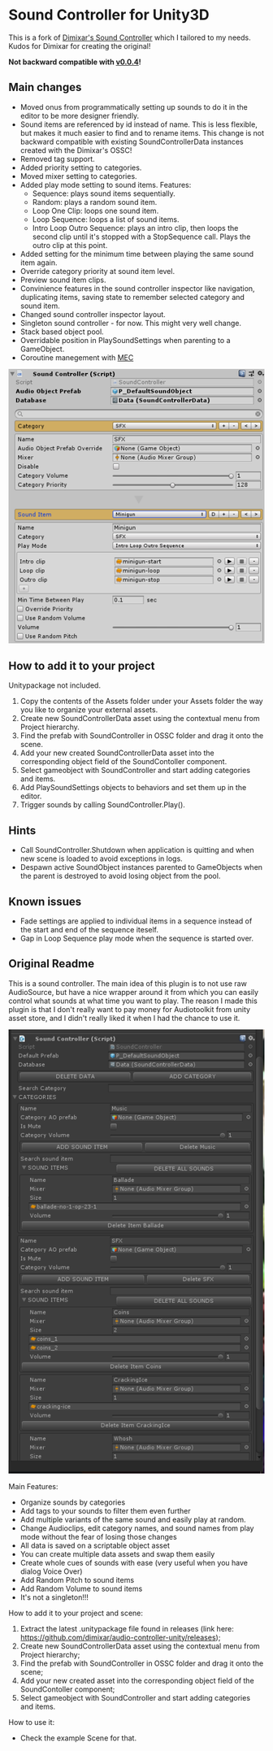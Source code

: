 # Sound Controller for Unity3D

This is a fork of [Dimixar's Sound Controller](https://github.com/dimixar/audio-controller-unity) which I tailored to my needs. Kudos for Dimixar for creating the original!

**Not backward compatible with [v0.0.4](https://github.com/dimixar/audio-controller-unity/tree/0.0.4)!**

## Main changes
- Moved onus from programmatically setting up sounds to do it in the editor to be more designer friendly.
- Sound items are referenced by id instead of name. This is less flexible, but makes it much easier to find and to rename items. This change is not backward compatible with existing SoundControllerData instances created with the Dimixar's OSSC!
- Removed tag support.
- Added priority setting to categories.
- Moved mixer setting to categories.
- Added play mode setting to sound items. Features:
  - Sequence: plays sound items sequentially.
  - Random: plays a random sound item.
  - Loop One Clip: loops one sound item.
  - Loop Sequence: loops a list of sound items.
  - Intro Loop Outro Sequence: plays an intro clip, then loops the second clip until it's stopped with a StopSequence call. Plays the outro clip at this point.
- Added setting for the minimum time between playing the same sound item again.
- Override category priority at sound item level.
- Preview sound item clips.
- Convinience features in the sound controller inspector like navigation, duplicating items, saving state to remember selected category and sound item.
- Changed sound controller inspector layout.
- Singleton sound controller - for now. This might very well change.
- Stack based object pool.
- Overridable position in PlaySoundSettings when parenting to a GameObject.
- Coroutine manegement with [MEC](http://trinary.tech/category/mec/)

![alt text][screen-mod]

## How to add it to your project

Unitypackage not included.
1. Copy the contents of the Assets folder under your Assets folder the way you like to organize your external assets.
2. Create new SoundControllerData asset using the contextual menu from Project hierarchy.
3. Find the prefab with SoundController in OSSC folder and drag it onto the scene.
4. Add your new created SoundControllerData asset into the corresponding object field of the SoundContoller component.
5. Select gameobject with SoundController and start adding categories and items.
6. Add PlaySoundSettings objects to behaviors and set them up in the editor.
7. Trigger sounds by calling SoundController.Play().

## Hints
- Call SoundController.Shutdown when application is quitting and when new scene is loaded to avoid exceptions in logs.
- Despawn active SoundObject instances parented to GameObjects when the parent is destroyed to avoid losing object from the pool.

## Known issues
- Fade settings are applied to individual items in a sequence instead of the start and end of the sequence iteself.
- Gap in Loop Sequence play mode when the sequence is started over.

[screen-mod]: https://github.com/entim/audio-controller-unity/blob/develop/screenshot.PNG

## Original Readme

This is a sound controller. The main idea of this plugin is to not use raw AudioSource, but have a nice wrapper around it from which you can easily control what sounds at what time you want to play.
The reason I made this plugin is that I don't really want to pay money for Audiotoolkit from unity asset store, and I didn't really liked it when I had the chance to use it.

![alt text][screen]

[screen]: https://github.com/dimixar/audio-controller-unity/blob/master/screenshot.PNG

Main Features:
- Organize sounds by categories
- Add tags to your sounds to filter them even further
- Add multiple variants of the same sound and easily play at random.
- Change Audioclips, edit category names, and sound names from play mode without the fear of losing those changes
- All data is saved on a scriptable object asset
- You can create multiple data assets and swap them easily
- Create whole cues of sounds with ease (very useful when you have dialog Voice Over)
- Add Random Pitch to sound items
- Add Random Volume to sound items
- It's not a singleton!!!

How to add it to your project and scene:
1. Extract the latest .unitypackage file found in releases (link here: https://github.com/dimixar/audio-controller-unity/releases);
2. Create new SoundControllerData asset using the contextual menu from Project hierarchy;
3. Find the prefab with SoundController in OSSC folder and drag it onto the scene;
4. Add your new created asset into the corresponding object field of the SoundContoller component;
5. Select gameobject with SoundController and start adding categories and items.

How to use it:
- Check the example Scene for that.
